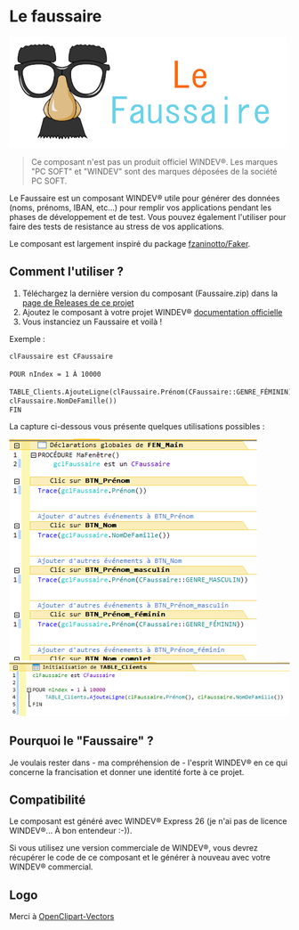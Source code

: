 # Le faussaire

![Le logo du Faussaire](https://github.com/TeddyBear06/windev-faussaire/blob/13f872da95837883f7390f5f823586891eeaba7e/Documents/le_faussaire_logo.png)

> Ce composant n'est pas un produit officiel WINDEV®. Les marques "PC SOFT" et "WINDEV" sont des marques déposées de la société PC SOFT.

Le Faussaire est un composant WINDEV® utile pour générer des données (noms, prénoms, IBAN, etc...) pour remplir vos applications pendant les phases de développement et de test. Vous pouvez également l'utiliser pour faire des tests de resistance au stress de vos applications.

Le composant est largement inspiré du package [fzaninotto/Faker](https://github.com/fzaninotto/Faker).

## Comment l'utiliser ?

1. Téléchargez la dernière version du composant (Faussaire.zip) dans la [page de Releases de ce projet](https://github.com/TeddyBear06/windev-faussaire/releases)
2. Ajoutez le composant à votre projet WINDEV® [documentation officielle](https://doc.pcsoft.fr/?2014006)
3. Vous instanciez un Faussaire et voilà !

Exemple :

```
clFaussaire est CFaussaire

POUR nIndex = 1 À 10000
	TABLE_Clients.AjouteLigne(clFaussaire.Prénom(CFaussaire::GENRE_FÉMININ), clFaussaire.NomDeFamille())
FIN
```

La capture ci-dessous vous présente quelques utilisations possibles :

![Utilisations possibles du Faussaire](Documents/Screenshot_70.png)
![Utilisations possibles du Faussaire](Documents/Screenshot_71.png)

## Pourquoi le "Faussaire" ?

Je voulais rester dans - ma compréhension de - l'esprit WINDEV® en ce qui concerne la francisation et donner une identité forte à ce projet.

## Compatibilité

Le composant est généré avec WINDEV® Express 26 (je n'ai pas de licence WINDEV®... À bon entendeur :-)). 

Si vous utilisez une version commerciale de WINDEV®, vous devrez récupérer le code de ce composant et le générer à nouveau avec votre WINDEV® commercial.

## Logo

Merci à [OpenClipart-Vectors](https://pixabay.com/vectors/comedy-funny-glasses-mask-carnival-156776/)
